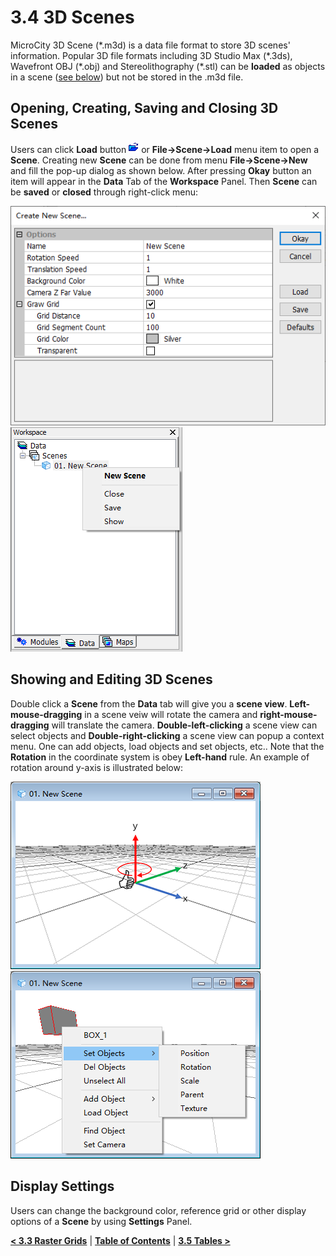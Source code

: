 # 3.4 3D Scenes
MicroCity 3D Scene (\*.m3d) is a data file format to store 3D scenes' information. Popular 3D file formats including 3D Studio Max (\*.3ds), Wavefront OBJ (\*.obj) and Stereolithography (\*.stl) can be **loaded** as objects in a scene ([see below](#showing-and-editing-3d-scenes)) but not be stored in the .m3d file.
## Opening, Creating, Saving and Closing 3D Scenes
Users can click **Load** button ![button](imgs/button_load.png) or **File->Scene->Load** menu item to open a **Scene**. Creating new **Scene** can be done from menu **File->Scene->New** and fill the pop-up dialog as shown below. After pressing **Okay** button an item will appear in the **Data** Tab of the **Workspace** Panel. Then **Scene** can be **saved** or **closed** through right-click menu:

![new scene](imgs/new_scene.png) ![scene_menu](imgs/scene_menu.png)
## Showing and Editing 3D Scenes
Double click a **Scene** from the **Data** tab will give you a **scene view**. **Left-mouse-dragging** in a scene veiw will rotate the camera and **right-mouse-dragging** will translate the camera. **Double-left-clicking** a scene view can select objects and **Double-right-clicking** a scene view can popup a context menu. One can add objects, load objects and set objects, etc.. Note that the **Rotation** in the coordinate system is obey **Left-hand** rule. An example of rotation around y-axis is illustrated below:

![scene_coordinate](imgs/scene_coordinate.png) ![object_menu](imgs/object_menu.png)
## Display Settings
Users can change the background color, reference grid or other display options of a **Scene** by using **Settings** Panel. 

[**< 3.3 Raster Grids**](3.3_raster_grids.md) | [**Table of Contents**](.) | [**3.5 Tables >**](3.5_tables.md)
